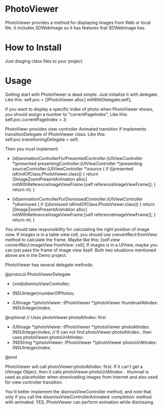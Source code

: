 PhotoViewer
===========
PhotoViewer provides a method for displaying images from Web or local file.
it includes SDWebImage so it has features that SDWebImage has.

How to Install
===========
Just draging class files to your project.

Usage
===========
Getting start with PhotoViewer is dead simple. Just initialize it with delegate. Like this:
  self.pvc = [[PhotoViewer alloc] initWithDelegate:self];

If you want to display a specific index of photo when PhotoViewer shows, you should assign a number to "currentPageIndex", Like this:
  self.pvc.currentPageIndex = 3;

PhotoViewr provides view controller Animated transition if implements transitionDelegate of PhotoViewer class. Like this:
  self.pvc.transitioningDelegate = self;

Then you must implement:
  - (id<UIViewControllerAnimatedTransitioning>)animationControllerForPresentedController:(UIViewController *)presented presentingController:(UIViewController *)presenting sourceController:(UIViewController *)source {
    if ([presented isKindOfClass:PhotoViewer.class]) {
        return [[ImageZoomPresentAnimation alloc] initWithReferenceImageViewFrame:[self referenceImageViewFrame]];
    }
    return nil;
}

- (id<UIViewControllerAnimatedTransitioning>)animationControllerForDismissedController:(UIViewController *)dismissed {
    if ([dismissed isKindOfClass:PhotoViewer.class]) {
        return [[ImageZoomPresentAnimation alloc] initWithReferenceImageViewFrame:[self referenceImageViewFrame]];
    }
    return nil;
}

You should take responsibility for calculating the right position of image view. 
If images is in a table view cell, you should use convertRect:fromView: method to calculate the frame. Maybe like this:
  [self.view convertRect:imageView fromView: cell];
If images is in a UIView, maybe you can just pass the frame of image view itself.
Both two situations mentioned above are in the Demo project.



PhotoViewer has several delegate methods:

  @protocol PhotoViewerDelegate <NSObject>
  
  - (void)dismissViewController;
  
  - (NSUInteger)numberOfPhotos;
  - (UIImage *)photoViewer: (PhotoViewer *)photoViewer thumbnailAtIndex: (NSUInteger)index;
  
  @optional
  // Uses photoViewer:photoAtIndex: first
  - (UIImage *)photoViewer: (PhotoViewer *)photoViewer photoAtIndex: (NSUInteger)index;
  // If can not find photoViewer:photoAtIndex:, then uses photoViewer:photoUrlAtIndex:
  - (NSString *)photoViewer: (PhotoViewer *)photoViewer photoUrlAtIndex: (NSUInteger)index;
  
  @end
  
PhotoViewer will call photoViewer:photoAtIndex: first. If it can't get a UIImage Object, then it calls photoViewer:photoUrlAtIndex: .
thumnail is used as placeholder when downloading images from Internet and also used for view controller transition.

You'd better implement the dismissViewController method, and note that only if you call the dissmissViewControllerAnimated: completion: method with animated: YES, PhotoViewer can perform animation while dismissing.






  
